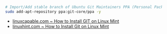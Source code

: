 ```sh
# Import/Add stable branch of Ubuntu Git Maintainers PPA (Personal Package Archive)
sudo add-apt-repository ppa:git-core/ppa -y
```
- [linuxcapable.com ~ How to Install GIT on Linux Mint](https://www.linuxcapable.com/install-git-on-linux-mint/#Section-2-Install-Git-with-APT)
- [linuxhint.com ~ How to Install Git on Linux Mint](https://linuxhint.com/install-git-linux-mint/)
